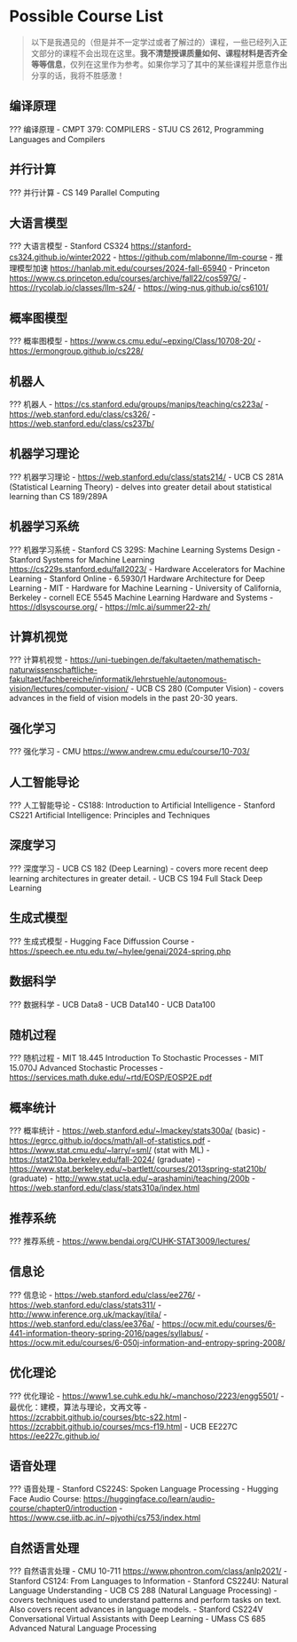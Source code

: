 # Possible Course List

> 以下是我遇见的（但是并不一定学过或者了解过的）课程，一些已经列入正文部分的课程不会出现在这里。**我不清楚授课质量如何、课程材料是否齐全等等信息**，仅列在这里作为参考。如果你学习了其中的某些课程并愿意作出分享的话，我将不胜感激！

## 编译原理

??? 编译原理
    - CMPT 379: COMPILERS
    - STJU CS 2612, Programming Languages and Compilers

## 并行计算

??? 并行计算
    - CS 149 Parallel Computing

## 大语言模型

??? 大语言模型
    - Stanford CS324 <https://stanford-cs324.github.io/winter2022>
    - <https://github.com/mlabonne/llm-course>
    - 推理模型加速 <https://hanlab.mit.edu/courses/2024-fall-65940>
    - Princeton <https://www.cs.princeton.edu/courses/archive/fall22/cos597G/>
    - <https://rycolab.io/classes/llm-s24/>
    - <https://wing-nus.github.io/cs6101/>

## 概率图模型

??? 概率图模型
    - <https://www.cs.cmu.edu/~epxing/Class/10708-20/>
    - <https://ermongroup.github.io/cs228/>

## 机器人

??? 机器人
    - <https://cs.stanford.edu/groups/manips/teaching/cs223a/>
    - <https://web.stanford.edu/class/cs326/>
    - <https://web.stanford.edu/class/cs237b/>

## 机器学习理论

??? 机器学习理论
    - <https://web.stanford.edu/class/stats214/>
    - UCB CS 281A (Statistical Learning Theory) - delves into greater detail about statistical learning than CS 189/289A

## 机器学习系统

??? 机器学习系统
    - Stanford CS 329S: Machine Learning Systems Design
    - Stanford Systems for Machine Learning <https://cs229s.stanford.edu/fall2023/>
    - Hardware Accelerators for Machine Learning - Stanford Online
    - 6.5930/1 Hardware Architecture for Deep Learning - MIT
    - Hardware for Machine Learning - University of California, Berkeley
    - cornell ECE 5545 Machine Learning Hardware and Systems
    - <https://dlsyscourse.org/>
    - <https://mlc.ai/summer22-zh/>

## 计算机视觉

??? 计算机视觉
    - <https://uni-tuebingen.de/fakultaeten/mathematisch-naturwissenschaftliche-fakultaet/fachbereiche/informatik/lehrstuehle/autonomous-vision/lectures/computer-vision/>
    - UCB CS 280 (Computer Vision) - covers advances in the field of vision models in the past 20-30 years.

## 强化学习

??? 强化学习
    - CMU <https://www.andrew.cmu.edu/course/10-703/>

## 人工智能导论

??? 人工智能导论
    - CS188: Introduction to Artificial Intelligence
    - Stanford CS221 Artificial Intelligence: Principles and Techniques

## 深度学习

??? 深度学习
    - UCB CS 182 (Deep Learning) - covers more recent deep learning architectures in greater detail.
    - UCB CS 194 Full Stack Deep Learning

## 生成式模型

??? 生成式模型
    - Hugging Face Diffussion Course
    - <https://speech.ee.ntu.edu.tw/~hylee/genai/2024-spring.php>

## 数据科学

??? 数据科学
    - UCB Data8
    - UCB Data140
    - UCB Data100

## 随机过程

??? 随机过程
    - MIT 18.445 Introduction To Stochastic Processes
    - MIT 15.070J Advanced Stochastic Processes
    - <https://services.math.duke.edu/~rtd/EOSP/EOSP2E.pdf>

## 概率统计

??? 概率统计
    - <https://web.stanford.edu/~lmackey/stats300a/> (basic)
    - <https://egrcc.github.io/docs/math/all-of-statistics.pdf>
    - <https://www.stat.cmu.edu/~larry/=sml/> (stat with ML)
    - <https://stat210a.berkeley.edu/fall-2024/> (graduate)
    - <https://www.stat.berkeley.edu/~bartlett/courses/2013spring-stat210b/> (graduate)
    - <http://www.stat.ucla.edu/~arashamini/teaching/200b>
    - <https://web.stanford.edu/class/stats310a/index.html>

## 推荐系统

??? 推荐系统
    - <https://www.bendai.org/CUHK-STAT3009/lectures/>

## 信息论

??? 信息论
    - <https://web.stanford.edu/class/ee276/>
    - <https://web.stanford.edu/class/stats311/>
    - <http://www.inference.org.uk/mackay/itila/>
    - <https://web.stanford.edu/class/ee376a/>
    - <https://ocw.mit.edu/courses/6-441-information-theory-spring-2016/pages/syllabus/>
    - <https://ocw.mit.edu/courses/6-050j-information-and-entropy-spring-2008/>

## 优化理论

??? 优化理论
    - <https://www1.se.cuhk.edu.hk/~manchoso/2223/engg5501/>
    - 最优化：建模，算法与理论，文再文等
    - <https://zcrabbit.github.io/courses/btc-s22.html>
    - <https://zcrabbit.github.io/courses/mcs-f19.html>
    - UCB EE227C <https://ee227c.github.io/>

## 语音处理

??? 语音处理
    - Stanford CS224S: Spoken Language Processing
    - Hugging Face Audio Course: <https://huggingface.co/learn/audio-course/chapter0/introduction>
    - <https://www.cse.iitb.ac.in/~pjyothi/cs753/index.html>

## 自然语言处理

??? 自然语言处理
    - CMU 10-711 <https://www.phontron.com/class/anlp2021/>
    - Stanford CS124: From Languages to Information
    - Stanford CS224U: Natural Language Understanding
    - UCB CS 288 (Natural Language Processing) - covers techniques used to understand patterns and perform tasks on text. Also covers recent advances in language models.
    - Stanford CS224V Conversational Virtual Assistants with Deep Learning
    - UMass CS 685 Advanced Natural Language Processing
